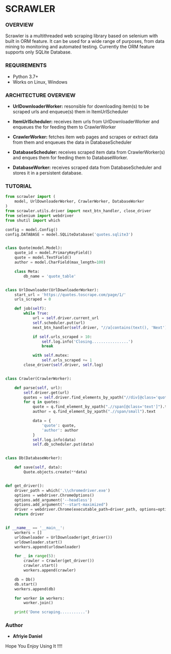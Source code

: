 # SCRAWLER

### OVERVIEW
Scrawler is a multithreaded web scraping library based on selenium with 
built in ORM feature. It can be used for a wide range of purposes, from data mining to 
monitoring and automated testing.
Currently the ORM feature supports only SQLite Database.

### REQUIREMENTS
- Python 3.7+ 
- Works on Linux, Windows

### ARCHITECTURE OVERVIEW
* **UrlDownloaderWorker:** resonsible for downloading item(s) to be scraped urls and enqueue(s) them in ItemUrlScheduler

* **ItemUrlScheduler:** receives item urls from UrlDownloaderWorker and enqueues the
    for feeding them to CrawlerWorker
    
* **CrawlerWorker:** fetches item web pages and scrapes or extract data from them and enqueues the data in DatabaseScheduler

* **DatabaseScheduler:** receives scraped item data from CrawlerWorker(s) and enques them
    for feeding them to DatabaseWorker.
    
* **DatabaseWorker:** receives scraped data from DatabaseScheduler and stores it in a persistent database.

### TUTORIAL

```python
from scrawler import (
    model, UrlDownloaderWorker, CrawlerWorker, DatabaseWorker
)
from scrawler.utils.driver import next_btn_handler, close_driver
from selenium import webdriver
from shutil import which

config = model.Config()
config.DATABASE = model.SQLiteDatabase('quotes.sqlite3')


class Quote(model.Model):
    quote_id = model.PrimaryKeyField()
    quote = model.TextField()
    author = model.CharField(max_length=100)

    class Meta:
        db_name = 'quote_table'


class UrlDownloader(UrlDownloaderWorker):
    start_url = 'https://quotes.toscrape.com/page/1/'
    urls_scraped = 0

    def job(self):
        while True:
            url = self.driver.current_url
            self.scheduler.put(url)
            next_btn_handler(self.driver, "//a[contains(text(), 'Next')]")

            if self.urls_scraped > 10:
                self.log.info('Closing................')
                break

            with self.mutex:
                self.urls_scraped += 1
        close_driver(self.driver, self.log)


class Crawler(CrawlerWorker):

    def parse(self, url):
        self.driver.get(url)
        quotes = self.driver.find_elements_by_xpath("//div[@class='quote']")
        for q in quotes:
            quote = q.find_element_by_xpath(".//span[@class='text']").text
            author = q.find_element_by_xpath(".//span/small").text

            data = {
                'quote': quote,
                'author': author
            }
            self.log.info(data)
            self.db_scheduler.put(data)


class Db(DatabaseWorker):

    def save(self, data):
        Quote.objects.create(**data)


def get_driver():
    driver_path = which('.\\chromedriver.exe')
    options = webdriver.ChromeOptions()
    options.add_argument('--headless')
    options.add_argument("--start-maximized")
    driver = webdriver.Chrome(executable_path=driver_path, options=options)
    return driver


if __name__ == '__main__':
    workers = []
    urldownloader = UrlDownloader(get_driver())
    urldownloader.start()
    workers.append(urldownloader)

    for _ in range(5):
        crawler = Crawler(get_driver())
        crawler.start()
        workers.append(crawler)

    db = Db()
    db.start()
    workers.append(db)

    for worker in workers:
        worker.join()

    print('Done scraping...........')

```

### Author

* **Afriyie Daniel**

Hope You Enjoy Using It !!!!
